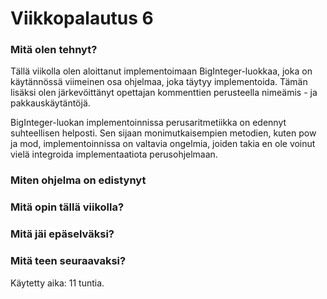 # Viikkopalautus 6

### Mitä olen tehnyt?

Tällä viikolla olen aloittanut implementoimaan BigInteger-luokkaa, joka on käytännössä viimeinen osa ohjelmaa, joka täytyy implementoida. Tämän lisäksi olen järkevöittänyt opettajan kommenttien perusteella nimeämis - ja pakkauskäytäntöjä. 

BigInteger-luokan implementoinnissa perusaritmetiikka on edennyt suhteellisen helposti. Sen sijaan monimutkaisempien metodien, kuten pow ja mod, implementoinnissa on valtavia ongelmia, joiden takia en ole voinut vielä integroida implementaatiota perusohjelmaan. 

### Miten ohjelma on edistynyt
 
### Mitä opin tällä viikolla?

### Mitä jäi epäselväksi?

### Mitä teen seuraavaksi?

Käytetty aika: 11 tuntia. 
